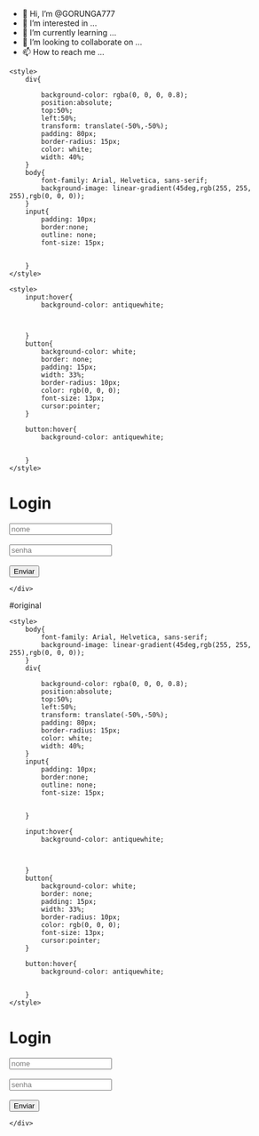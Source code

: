 - 👋 Hi, I’m @GORUNGA777
- 👀 I’m interested in ...
- 🌱 I’m currently learning ...
- 💞️ I’m looking to collaborate on ...
- 📫 How to reach me ...

<!---
GORUNGA777/GORUNGA777 is a ✨ special ✨ repository because its `README.md` (this file) appears on your GitHub profile.
You can click the Preview link to take a look at your changes.
--->



<!DOCTYPE html>
<html lang="en">
<head>
    <meta charset="UTF-8">
    <meta http-equiv="X-UA-Compatible" content="IE=edge">
    <meta name="viewport" content="width=device-width, initial-scale=1.0">
    <title>Fase1_login_page</title>


    <style>
        div{
            
            background-color: rgba(0, 0, 0, 0.8);
            position:absolute;
            top:50%;
            left:50%;
            transform: translate(-50%,-50%);
            padding: 80px;
            border-radius: 15px;
            color: white;
            width: 40%;
        }
        body{
            font-family: Arial, Helvetica, sans-serif;
            background-image: linear-gradient(45deg,rgb(255, 255, 255),rgb(0, 0, 0));
        }
        input{
            padding: 10px;
            border:none;
            outline: none;
            font-size: 15px;
            

        }   
    </style>
    
    <style>
        input:hover{
            background-color: antiquewhite;



        }
        button{
            background-color: white;
            border: none;
            padding: 15px;
            width: 33%;
            border-radius: 10px;
            color: rgb(0, 0, 0);
            font-size: 13px;
            cursor:pointer;
        }
        
        button:hover{
            background-color: antiquewhite;


        }
    </style>

</head>
<body>
    <div class="tela de login">
        <h1>Login</h1>
        <input type="text" placeholder="nome">
        <!--<br> da um espaçamento na vertical::::para colocar dois espaçamentos e dado <br><br> -->
        <br><br>
        <input type="text" placeholder="senha">
        <br><br>
        <button>Enviar</button>
        
    </div>
</body>
</html>







#original
<!DOCTYPE html>
<html lang="en">
<head>
    <meta charset="UTF-8">
    <meta http-equiv="X-UA-Compatible" content="IE=edge">
    <meta name="viewport" content="width=device-width, initial-scale=1.0">
    <title>Fase1_login_page</title>

    <style>
        body{
            font-family: Arial, Helvetica, sans-serif;
            background-image: linear-gradient(45deg,rgb(255, 255, 255),rgb(0, 0, 0));
        }
        div{
            
            background-color: rgba(0, 0, 0, 0.8);
            position:absolute;
            top:50%;
            left:50%;
            transform: translate(-50%,-50%);
            padding: 80px;
            border-radius: 15px;
            color: white;
            width: 40%;
        }
        input{
            padding: 10px;
            border:none;
            outline: none;
            font-size: 15px;
            

        }
        
        input:hover{
            background-color: antiquewhite;



        }
        button{
            background-color: white;
            border: none;
            padding: 15px;
            width: 33%;
            border-radius: 10px;
            color: rgb(0, 0, 0);
            font-size: 13px;
            cursor:pointer;
        }
        
        button:hover{
            background-color: antiquewhite;


        }
    </style>

</head>
<body>
    <div class="tela de login">
        <h1>Login</h1>
        <input type="text" placeholder="nome">
        <!--<br> da um espaçamento na vertical::::para colocar dois espaçamentos e dado <br><br> -->
        <br><br>
        <input type="text" placeholder="senha">
        <br><br>
        <button>Enviar</button>
        
    </div>
</body>
</html>
